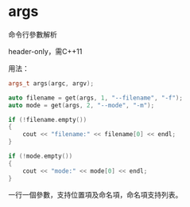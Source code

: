 # args
命令行參數解析

header-only，需C++11

用法：
``` c++
args_t args(argc, argv);

auto filename = get(args, 1, "--filename", "-f");
auto mode = get(args, 2, "--mode", "-m");

if (!filename.empty())
{
	cout << "filename:" << filename[0] << endl;
}

if (!mode.empty())
{
	cout << "mode:" << mode[0] << endl;
}
```
一行一個參數，支持位置項及命名項，命名項支持列表。
